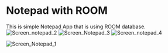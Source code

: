 # Notepad with ROOM
This is simple Notepad App that is using ROOM database.
![Screen_notepad_2](https://user-images.githubusercontent.com/66402503/83880535-956dca00-a73f-11ea-8306-f6ab71a438da.jpg)
![Screen_Notepad_3](https://user-images.githubusercontent.com/66402503/83880537-96066080-a73f-11ea-8452-8464cd3569ed.jpg)
![Screen_notepad_4](https://user-images.githubusercontent.com/66402503/83880542-969ef700-a73f-11ea-804a-8a9b923741c0.jpg)


![Screen_Notepad_1](https://user-images.githubusercontent.com/66402503/83880531-943c9d00-a73f-11ea-8772-34133a8fe1e8.jpg)
